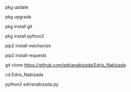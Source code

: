 pkg update

pkg upgrade


pkg install git


pkg install python2



pip2 install mechanize


pip2 install requests 


git clone https://github.com/edrianabizada/Edris_Nabizada


cd Edris_Nabizada


python2 edrisnabizada.py